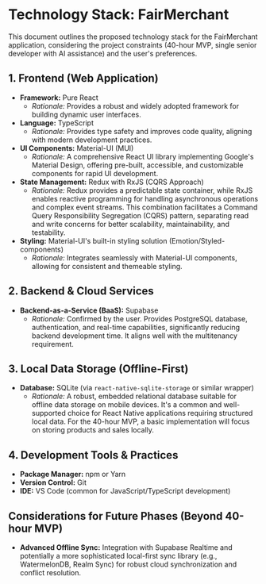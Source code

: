 # Technology Stack: FairMerchant

This document outlines the proposed technology stack for the FairMerchant application, considering the project constraints (40-hour MVP, single senior developer with AI assistance) and the user's preferences.

## 1. Frontend (Web Application)

*   **Framework:** Pure React
    *   *Rationale:* Provides a robust and widely adopted framework for building dynamic user interfaces.
*   **Language:** TypeScript
    *   *Rationale:* Provides type safety and improves code quality, aligning with modern development practices.
*   **UI Components:** Material-UI (MUI)
    *   *Rationale:* A comprehensive React UI library implementing Google's Material Design, offering pre-built, accessible, and customizable components for rapid UI development.
*   **State Management:** Redux with RxJS (CQRS Approach)
    *   *Rationale:* Redux provides a predictable state container, while RxJS enables reactive programming for handling asynchronous operations and complex event streams. This combination facilitates a Command Query Responsibility Segregation (CQRS) pattern, separating read and write concerns for better scalability, maintainability, and testability.
*   **Styling:** Material-UI's built-in styling solution (Emotion/Styled-components)
    *   *Rationale:* Integrates seamlessly with Material-UI components, allowing for consistent and themeable styling.

## 2. Backend & Cloud Services

*   **Backend-as-a-Service (BaaS):** Supabase
    *   *Rationale:* Confirmed by the user. Provides PostgreSQL database, authentication, and real-time capabilities, significantly reducing backend development time. It aligns well with the multitenancy requirement.

## 3. Local Data Storage (Offline-First)

*   **Database:** SQLite (via `react-native-sqlite-storage` or similar wrapper)
    *   *Rationale:* A robust, embedded relational database suitable for offline data storage on mobile devices. It's a common and well-supported choice for React Native applications requiring structured local data. For the 40-hour MVP, a basic implementation will focus on storing products and sales locally.

## 4. Development Tools & Practices

*   **Package Manager:** npm or Yarn
*   **Version Control:** Git
*   **IDE:** VS Code (common for JavaScript/TypeScript development)

## Considerations for Future Phases (Beyond 40-hour MVP)

*   **Advanced Offline Sync:** Integration with Supabase Realtime and potentially a more sophisticated local-first sync library (e.g., WatermelonDB, Realm Sync) for robust cloud synchronization and conflict resolution.
